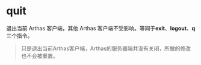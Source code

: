 quit
===

退出当前 Arthas 客户端，其他 Arthas 客户端不受影响。等同于**exit**、**logout**、**q**三个指令。

> 只是退出当前Arthas客户端，Arthas的服务器端并没有关闭，所做的修改也不会被重置。

